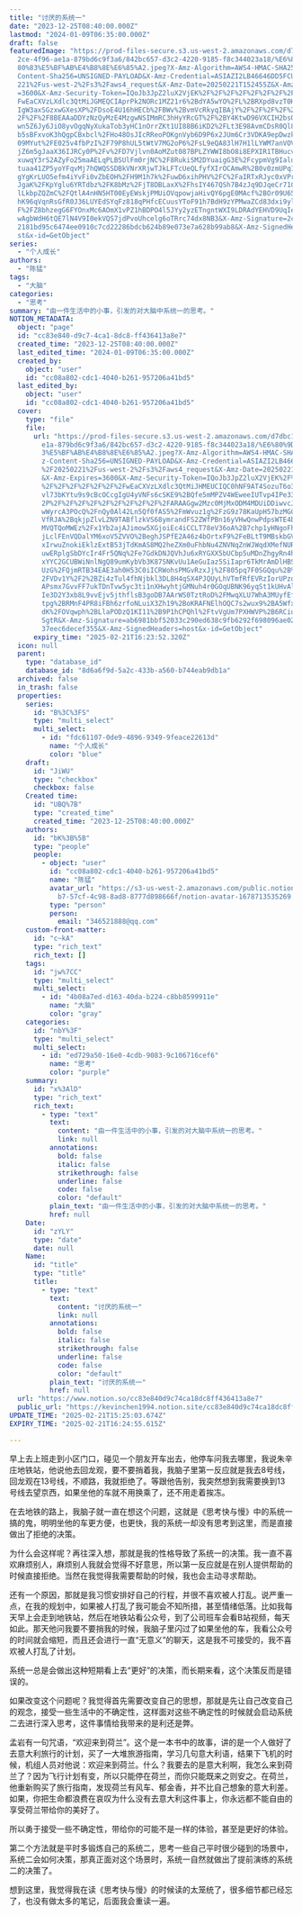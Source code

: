 ```yaml
---
title: "讨厌的系统一"
date: "2023-12-25T08:40:00.000Z"
lastmod: "2024-01-09T06:35:00.000Z"
draft: false
featuredImage: "https://prod-files-secure.s3.us-west-2.amazonaws.com/d7dbc101-8\
  2ce-4f96-ae1a-879bd6c9f3a6/842bc657-d3c2-4220-9185-f8c344023a18/%E6%80%9D%E8%\
  80%83%E5%BF%AB%E4%B8%8E%E6%85%A2.jpeg?X-Amz-Algorithm=AWS4-HMAC-SHA256&X-Amz-\
  Content-Sha256=UNSIGNED-PAYLOAD&X-Amz-Credential=ASIAZI2LB46646DD5FCU%2F20250\
  221%2Fus-west-2%2Fs3%2Faws4_request&X-Amz-Date=20250221T152455Z&X-Amz-Expires\
  =3600&X-Amz-Security-Token=IQoJb3JpZ2luX2VjEK%2F%2F%2F%2F%2F%2F%2F%2F%2F%2F%2\
  FwEaCXVzLXdlc3QtMiJGMEQCIAprPk2NORc1MZ21r6%2BdYA5wYO%2FL%2BRXpd8vzT0Hf9taDAiA\
  IgW3axSGzxwGXesXP%2FDsoE4U16hHECb%2FBWv%2BvmVcRkyqIBAjY%2F%2F%2F%2F%2F%2F%2F%\
  2F%2F%2F8BEAAaDDYzNzQyMzE4MzgwNSIMmRC3hHyYRcGT%2F%2BY4KtwD96VXCIH2bsOUmOPPdyK\
  wn5Z6Jy6JiO8yvOgqNyXukaTob3yHC1nOrrZKt1UI88B6iKD2%2FLt3E98AvmCDsR0Ql8VLy89gq4\
  b5sBFxvoK3hQgpCBxbcl%2FHo48OsJIcRReoPOKgnVyb6D9P6x2JUm6Cr3VDKA9epDwzkZVDktseo\
  09MYut%2FE025v4fbPzI%2F79P8hUL5tWtV7MG2oP6%2FsL9eQA83lH7H1lLYWM7anVOV4WvO25wT\
  jZ6m5gJaaX36IJRCy0P%2Fv%2FD7Vjlvn0AoMZut087BPLZYWWI8bO8i8EPXIR1TBHucvH1xPHZqJ\
  xuwqY3rS2AZyFo25maAELqPLBSUlFm0rjNC%2F8RukiSM2DYuaigG3E%2FcypmVg9Ialu%2BAPYoH\
  tuaa41ZP5yoYFqvMj7hQWQSSDBkVNrXRjwTJkLFTcUeQLfyfXIrOCAmwR%2B0v0zmUPq1aXhVW%2B\
  gYgKrLUO5efm4iYvFi0vZbEOH%2FH9M1h7k%2FuwD6xihPHV%2FC%2FaIRTxRJyc0xVProwFuzGLt\
  JgaK%2FKpYglu6YRTdbz%2FK8bMz%2FjT8DBLaxX%2FhsIY467QSh7B4zJq9DJqeCr71Cg3v6AYjb\
  lLkbpZQZmC%2FQtlA4nHN5HT00EyEWskjPMUiOVqpowjaHivQY6pgE0MAcf%2BOr09U65zbo%2BfK\
  hK96qVqnRsGfR0J36LUYEdSYqFz818qPHfcECuusYToF91h7BdH9zYPMwaZCd83dxi9ylCxILhuZS\
  F%2FZ8bhzegG6FYOnxMc6AOmX1vPZ1hBDPO4l5JYy2yzETngntWXI9LDRAdYEHVD9UqIe6ntnnSeg\
  wAgbWdH6tQE7lN4V9I0ekVQS7jdPvoUhcelg6oTRrc74dx8NB3&X-Amz-Signature=2cc3bdce15\
  2181bd95c6474ee0910c7cd22286bdcb624b89e073e7a628b99ab8&X-Amz-SignedHeaders=ho\
  st&x-id=GetObject"
series:
  - "个人成长"
authors:
  - "陈猛"
tags:
  - "大脑"
categories:
  - "思考"
summary: "由一件生活中的小事，引发的对大脑中系统一的思考。"
NOTION_METADATA:
  object: "page"
  id: "cc83e840-d9c7-4ca1-8dc8-ff436413a8e7"
  created_time: "2023-12-25T08:40:00.000Z"
  last_edited_time: "2024-01-09T06:35:00.000Z"
  created_by:
    object: "user"
    id: "cc08a802-cdc1-4040-b261-957206a41bd5"
  last_edited_by:
    object: "user"
    id: "cc08a802-cdc1-4040-b261-957206a41bd5"
  cover:
    type: "file"
    file:
      url: "https://prod-files-secure.s3.us-west-2.amazonaws.com/d7dbc101-82ce-4f96-a\
        e1a-879bd6c9f3a6/842bc657-d3c2-4220-9185-f8c344023a18/%E6%80%9D%E8%80%8\
        3%E5%BF%AB%E4%B8%8E%E6%85%A2.jpeg?X-Amz-Algorithm=AWS4-HMAC-SHA256&X-Am\
        z-Content-Sha256=UNSIGNED-PAYLOAD&X-Amz-Credential=ASIAZI2LB466WNDPE7YD\
        %2F20250221%2Fus-west-2%2Fs3%2Faws4_request&X-Amz-Date=20250221T152352Z\
        &X-Amz-Expires=3600&X-Amz-Security-Token=IQoJb3JpZ2luX2VjEK%2F%2F%2F%2F\
        %2F%2F%2F%2F%2F%2F%2FwEaCXVzLXdlc3QtMiJHMEUCIQC0hNF9AT4SozuT6o3wGMV2prn\
        vl73bKYtu9s9cBcOCcgIgU4yVNFs6cSKE9%2BQfe5mMPZV4WEweeIUTvp4IPe33OfgqiAQI\
        2P%2F%2F%2F%2F%2F%2F%2F%2F%2F%2FARAAGgw2Mzc0MjMxODM4MDUiDDiwvcJwULl9vj0\
        wWyrcA3POcQ%2FnQy0Al42Ln5Qf0fAS5%2FmWvuz1g%2FzG9z78KaUpH57bzMGC3Pm3a1sj\
        VfRJA%2BqkjpZlvLZN9TABflzkVS68ymrandFS2ZWfPBn16yVHwQnwPdpsWTE4bmKO6DOOX\
        MVQTQoMWEz%2Fx1Yb2ajAJimow5XGjoiEc4iCCLT78eV36oA%2B7chp1yHNgoFhsarHKzTT\
        jLclFEnVQDalYM6xoV5ZVVO%2BeghJSPfE2A46z4bOrtxF9%2FeBLtT9MBskbGV6nPldWKA\
        xIrwuZnokiEklzExtB53jTdKmAS8MQ2heZXm0uFhbNu4ZNVNqZnWJWqdXMefNURltBauvRM\
        uwERplgSbDYcIr4Fr5QNq%2Fe7GdkDNJQVhJu6xRYGXX5bUCbp5uMDnZhgyRn4hN84xiOEU\
        xYYC2GCUBWiNnlNgQ89umKybVb3K87SNKvUu1AeGuIaz5SiIapr6TkMrAmDlHBSrLc230B5\
        UzG%2FQjmRTB34EAE3ah0H53C0iICRWohsPMGvRzxJj%2F805pq7F0SGQqu%2B%2Fmt%2B%\
        2FVDv1Y%2F2%2BZi4zTul4fhNjbkl3DL8H4qSX4PJQUyLhVTmfRfEVRzIorUPzqpZnqUNhB\
        APsmx7GvvFF7ukTDnTvw5yc3ti1nXHwyhtjGMNuh4r0GOqUBNK96yqSt1kUHvAlMsWjKNXU\
        Ie3D2Y3xb8L9vvEjv5jthflsB3goDB7AArWS0TztRoD%2FMwqXLU7WhA3MUyfEfRETZTXci\
        tpg%2BRMnF4PR8iFBh6zrfoNLuiX3Zh19%2BoKRAFNElhOQC7s2wux9%2BA5WfxGE2Wfoo1\
        dK%2FOVqwph%2BLlaPODzQ1KI11%2B9P1hCPQhl%2FtvVgUm7PXHWVP%2B6RCiuz%2BiTpi\
        SgtR&X-Amz-Signature=ab6981bbf52033c290ed638c9fb6292f698096ae0208d4069b\
        37eec6decef355&X-Amz-SignedHeaders=host&x-id=GetObject"
      expiry_time: "2025-02-21T16:23:52.320Z"
  icon: null
  parent:
    type: "database_id"
    database_id: "8d6a6f9d-5a2c-433b-a560-b744eab9db1a"
  archived: false
  in_trash: false
  properties:
    series:
      id: "B%3C%3FS"
      type: "multi_select"
      multi_select:
        - id: "fdc61107-0de9-4896-9349-9feace22613d"
          name: "个人成长"
          color: "blue"
    draft:
      id: "JiWU"
      type: "checkbox"
      checkbox: false
    Created time:
      id: "UBQ%7B"
      type: "created_time"
      created_time: "2023-12-25T08:40:00.000Z"
    authors:
      id: "bK%3B%5B"
      type: "people"
      people:
        - object: "user"
          id: "cc08a802-cdc1-4040-b261-957206a41bd5"
          name: "陈猛"
          avatar_url: "https://s3-us-west-2.amazonaws.com/public.notion-static.com/775523\
            b7-57cf-4c98-8ad8-8777d898666f/notion-avatar-1678713535269.png"
          type: "person"
          person:
            email: "346521888@qq.com"
    custom-front-matter:
      id: "c~kA"
      type: "rich_text"
      rich_text: []
    tags:
      id: "jw%7CC"
      type: "multi_select"
      multi_select:
        - id: "4b08a7ed-d163-40da-b224-c8bb8599911e"
          name: "大脑"
          color: "gray"
    categories:
      id: "nbY%3F"
      type: "multi_select"
      multi_select:
        - id: "ed729a50-16e0-4cdb-9083-9c106716cef6"
          name: "思考"
          color: "purple"
    summary:
      id: "x%3AlD"
      type: "rich_text"
      rich_text:
        - type: "text"
          text:
            content: "由一件生活中的小事，引发的对大脑中系统一的思考。"
            link: null
          annotations:
            bold: false
            italic: false
            strikethrough: false
            underline: false
            code: false
            color: "default"
          plain_text: "由一件生活中的小事，引发的对大脑中系统一的思考。"
          href: null
    Date:
      id: "zYLY"
      type: "date"
      date: null
    Name:
      id: "title"
      type: "title"
      title:
        - type: "text"
          text:
            content: "讨厌的系统一"
            link: null
          annotations:
            bold: false
            italic: false
            strikethrough: false
            underline: false
            code: false
            color: "default"
          plain_text: "讨厌的系统一"
          href: null
  url: "https://www.notion.so/cc83e840d9c74ca18dc8ff436413a8e7"
  public_url: "https://kevinchen1994.notion.site/cc83e840d9c74ca18dc8ff436413a8e7"
UPDATE_TIME: "2025-02-21T15:25:03.674Z"
EXPIRY_TIME: "2025-02-21T16:24:55.615Z"

---
```

<link rel="stylesheet" href="https://cdn.jsdelivr.net/npm/katex@0.16.2/dist/katex.min.css" integrity="sha384-bYdxxUwYipFNohQlHt0bjN/LCpueqWz13HufFEV1SUatKs1cm4L6fFgCi1jT643X" crossorigin="anonymous">


早上去上班走到小区门口，碰见一个朋友开车出去，他停车问我去哪里，我说朱辛庄地铁站，他说他去回龙观，要不要捎着我，我脑子里第一反应就是我去8号线，回龙观在13号线，不顺路，我就拒绝了。等跟他告别，我突然想到我需要换到13号线去望京西，如果坐他的车就不用换乘了，还不用走着挨冻。


在去地铁的路上，我脑子就一直在想这个问题，这就是《思考快与慢》中的系统一搞的鬼，明明坐他的车更方便，也更快，我的系统一却没有思考到这里，而是直接做出了拒绝的决策。


为什么会这样呢？再往深入想，那就是我的性格导致了系统一的决策。我一直不喜欢麻烦别人，麻烦别人我就会觉得不好意思，所以第一反应就是在别人提供帮助的时候直接拒绝。当然在我觉得我需要帮助的时候，我也会主动寻求帮助。


还有一个原因，那就是我习惯安排好自己的行程，并很不喜欢被人打乱。说严重一点，在我的规划中，如果被人打乱了我可能会不知所措，甚至情绪低落。比如我每天早上会走到地铁站，然后在地铁站看公众号，到了公司班车会看B站视频，每天如此。那天他问我要不要捎我的时候，我脑子里闪过了如果坐他的车，我看公众号的时间就会缩短，而且还会进行一直“无意义”的聊天，这是我不可接受的，我不喜欢被人打乱了计划。


系统一总是会做出这种短期看上去“更好”的决策，而长期来看，这个决策反而是错误的。


如果改变这个问题呢？我觉得首先需要改变自己的思想，那就是先让自己改变自己的观念，接受一些生活中的不确定性，这样面对这些不确定性的时候就会启动系统二去进行深入思考，这件事情给我带来的是利还是弊。


孟岩有一句咒语，“欢迎来到荷兰”。这个是一本书中的故事，讲的是一个人做好了去意大利旅行的计划，买了一大堆旅游指南，学习几句意大利语，结果下飞机的时候，机组人员对他说：欢迎来到荷兰。什么？我要去的是意大利啊，我怎么来到荷兰了？因为飞行计划有变，所以只能停在荷兰，而你只能既来之则安之。在荷兰，他重新购买了旅行指南，发现荷兰有风车、郁金香，并不比自己想象的意大利差。如果，你把生命都浪费在哀叹为什么没有去意大利这件事上，你永远都不能自由的享受荷兰带给你的美好了。


所以勇于接受一些不确定性，带给你的可能不是一样的体验，甚至是更好的体验。


第二个方法就是平时多锻炼自己的系统二，思考一些自己平时很少碰到的场景中，系统二会如何决策，那真正面对这个场景时，系统一自然就做出了提前演练的系统二的决策了。


想到这里，我觉得我在读《思考快与慢》的时候读的太笼统了，很多细节都已经忘了，也没有做太多的笔记，后面我会重读一遍。

